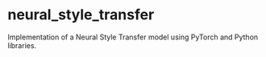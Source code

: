 # neural_style_transfer
Implementation of a Neural Style Transfer model using PyTorch and Python libraries.
